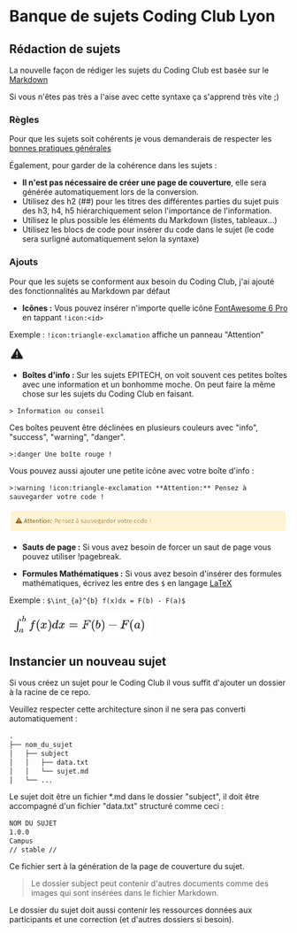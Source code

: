 # Banque de sujets Coding Club Lyon

## Rédaction de sujets

La nouvelle façon de rédiger les sujets du Coding Club est basée sur le [Markdown](https://www.markdownguide.org/cheat-sheet/)

Si vous n'êtes pas très a l'aise avec cette syntaxe ça s'apprend très vite ;)

### Règles
Pour que les sujets soit cohérents je vous demanderais de respecter les [bonnes pratiques générales](https://www.markdownguide.org/basic-syntax/)

Également, pour garder de la cohérence dans les sujets :

- **Il n'est pas nécessaire de créer une page de couverture**, elle sera générée automatiquement lors de la conversion.
- Utilisez des h2 (##) pour les titres des différentes parties du sujet puis des h3, h4, h5 hiérarchiquement selon l'importance de l'information.
- Utilisez le plus possible les éléments du Markdown (listes, tableaux...)
- Utilisez les blocs de code pour insérer du code dans le sujet (le code sera surligné automatiquement selon la syntaxe)

### Ajouts
Pour que les sujets se conforment aux besoin du Coding Club, j'ai ajouté des fonctionnalités au Markdown par défaut

- **Icônes :**
Vous pouvez insérer n'importe quelle icône [FontAwesome 6 Pro](https://fontawesome.com/search) en tappant `!icon:<id>`

Exemple : `!icon:triangle-exclamation` affiche un panneau "Attention" 

![](/.github/codingclub/assets/warning.png)

- **Boîtes d'info :**
Sur les sujets EPITECH, on voit souvent ces petites boîtes avec une information et un bonhomme moche.
On peut faire la même chose sur les sujets du Coding Club en faisant.
```
> Information ou conseil
```

Ces boîtes peuvent être déclinées en plusieurs couleurs avec "info", "success", "warning", "danger".

```
>:danger Une boîte rouge !
```

Vous pouvez aussi ajouter une petite icône avec votre boîte d'info :

```
>:warning !icon:triangle-exclamation **Attention:** Pensez à sauvegarder votre code !
```

![](/.github/codingclub/assets/info.png)

- **Sauts de page :**
Si vous avez besoin de forcer un saut de page vous pouvez utiliser !pagebreak.


- **Formules Mathématiques :**
Si vous avez besoin d'insérer des formules mathématiques, écrivez les entre des `$` en langage [LaTeX](https://latexeditor.lagrida.com/)

Exemple : `$\int_{a}^{b} f(x)dx = F(b) - F(a)$`

![](/.github/codingclub/assets/formula.png)

## Instancier un nouveau sujet
Si vous créez un sujet pour le Coding Club il vous suffit d'ajouter un dossier à la racine de ce repo.

Veuillez respecter cette architecture sinon il ne sera pas converti automatiquement :

```
.
├── nom_du_sujet
│   ├── subject
│   │   ├── data.txt
│   │   └── sujet.md
│   └── ...
```

Le sujet doit être un fichier \*.md dans le dossier "subject", il doit être accompagné d'un fichier "data.txt" structuré comme ceci :

```
NOM DU SUJET
1.0.0
Campus 
// stable // 
```

Ce fichier sert à la génération de la page de couverture du sujet.

> Le dossier subject peut contenir d'autres documents comme des images qui sont insérées dans le fichier Markdown.

Le dossier du sujet doit aussi contenir les ressources données aux participants et une correction (et d'autres dossiers si besoin).
